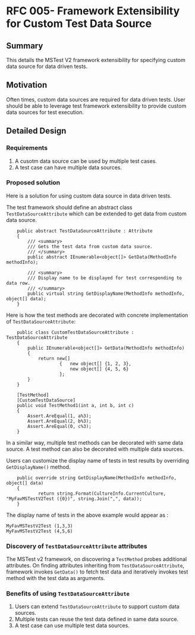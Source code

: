 # RFC 005- Framework Extensibility for Custom Test Data Source

## Summary
This details the MSTest V2 framework extensibility for specifying custom data source for data driven tests.

## Motivation
Often times, custom data sources are required for data driven tests. User should be able to leverage test framework extensibility to provide custom data sources for test execution.

## Detailed Design

### Requirements
1. A cusotm data source can be used by multiple test cases. 
2. A test case can have multiple data sources.

### Proposed solution
Here is a solution for using custom data source in data driven tests.

The test framework should define an abstract class `TestDataSourceAttribute` which can be extended to get data from custom data source.
```
    public abstract TestDataSourceAttribute : Attribute
    {
        /// <summary>
        /// Gets the test data from custom data source.
        /// </summary>
        public abstract IEnumerable<object[]> GetData(MethodInfo methodInfo);

        /// <summary>
        /// Display name to be displayed for test corresponding to data row.
        /// </summary>
        public virtual string GetDisplayName(MethodInfo methodInfo, object[] data);
    }
```

Here is how the test methods are decorated with concrete implementation of `TestDataSourceAttribute`:
```
    public class CustomTestDataSourceAttribute : TestDataSourceAttribute
    {
        public IEnumerable<object[]> GetData(MethodInfo methodInfo)
        {
            return new[]
                    {   new object[] {1, 2, 3},
                        new object[] {4, 5, 6}
                    };
        }
    }
```

```
    [TestMethod]
    [CustomTestDataSource]
    public void TestMethod1(int a, int b, int c)
    {
        Assert.AreEqual(1, a%3);
        Assert.AreEqual(2, b%3);
        Assert.AreEqual(0, c%3);
    }
```
In a similar way, multiple test methods can be decorated with same data source.
A test method can also be decorated with multiple data sources.

Users can customize the display name of tests in test results by overriding `GetDisplayName()` method.
```
    public override string GetDisplayName(MethodInfo methodInfo, object[] data)
    {
            return string.Format(CultureInfo.CurrentCulture, "MyFavMSTestV2Test ({0})", string.Join(",", data));
    }
```

The display name of tests in the above example would appear as :
```
MyFavMSTestV2Test (1,3,3)
MyFavMSTestV2Test (4,5,6)
```

###  Discovery of `TestDataSourceAttribute` attributes
The MSTest v2 framework, on discovering a `TestMethod` probes additional attributes. On finding attributes inheriting from `TestDataSourceAttribute`, framework invokes `GetData()` to fetch test data and iteratively invokes test method with the test data as arguments.

### Benefits of using `TestDataSourceAttribute`
1. Users can extend `TestDataSourceAttribute` to support custom data sources.
2. Multiple tests can reuse the test data defined in same data source.
3. A test case can use multiple test data sources.
